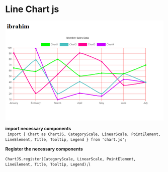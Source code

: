 # Line Chart js 

![Chart image](<Line Chart picture.PNG>)

**import necessary components**
<br/>
`` import { Chart as ChartJS, CategoryScale, LinearScale, PointElement, LineElement, Title, Tooltip, Legend } from 'chart.js';``

**Register the necessary components**

```ChartJS.register(CategoryScale, LinearScale, PointElement, LineElement, Title, Tooltip, Legend);```\
